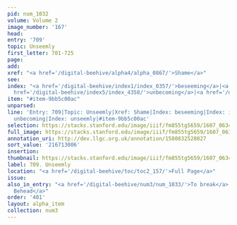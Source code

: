 ```yaml
---
pid: num_1032
volume: Volume 2
image_number: '167'
head:
entry: '709'
topic: Unseemly
first_letter: 701-725
page:
add:
xref: "<a href='/digital-beehive/alpha4/alpha_0867/'>Shame</a>"
see:
index: "<a href='/digital-beehive/index1/index_0357/'>beseeming</a>|<a href='/digital-beehive/index3/index_2012/'>indecent</a>|<a
  href='/digital-beehive/index5/index_4358/'>unbecoming</a>|<a href='/digital-beehive/index5/index_4415/'>unseemly</a>"
item: "#item-9bb5c00ac"
unparsed:
line: 'Entry: 709|Topic: Unseemly|Xref: Shame|Index: beseeming|Index: indecent|Index:
  unbecoming|Index: unseemly|#item-9bb5c00ac'
selection: https://stacks.stanford.edu/image/iiif/fm855tg5659/1607_0634/417,3006,2836,493/full/0/default.jpg
full_image: https://stacks.stanford.edu/image/iiif/fm855tg5659/1607_0634/full/full/0/default.jpg
annotation_uri: http://dev.llgc.org.uk/annotation/1580832528027
sort_value: '216713006'
insertion:
thumbnail: https://stacks.stanford.edu/image/iiif/fm855tg5659/1607_0634/417,3006,600,180/250,/0/default.jpg
label: 709. Unseemly
location: "<a href='/digital-beehive/toc/toc2_157/'>Full Page</a>"
issue:
also_in_entry: "<a href='/digital-beehive/num3/num_1033/'>To break</a>|<a href='/digital-beehive/num3/num_1034/'>To
  Behead</a>"
order: '401'
layout: alpha_item
collection: num3
---
```

